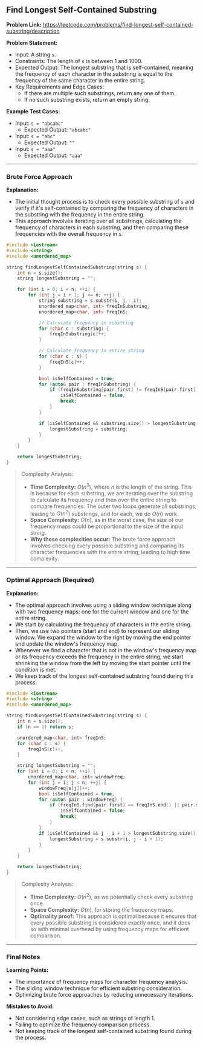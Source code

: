 ## Find Longest Self-Contained Substring

**Problem Link:** https://leetcode.com/problems/find-longest-self-contained-substring/description

**Problem Statement:**
- Input: A string `s`.
- Constraints: The length of `s` is between 1 and 1000.
- Expected Output: The longest substring that is self-contained, meaning the frequency of each character in the substring is equal to the frequency of the same character in the entire string.
- Key Requirements and Edge Cases:
  - If there are multiple such substrings, return any one of them.
  - If no such substring exists, return an empty string.

**Example Test Cases:**
- Input: `s = "abcabc"`
  - Expected Output: `"abcabc"`
- Input: `s = "abc"`
  - Expected Output: `""`
- Input: `s = "aaa"`
  - Expected Output: `"aaa"`

---

### Brute Force Approach

**Explanation:**
- The initial thought process is to check every possible substring of `s` and verify if it's self-contained by comparing the frequency of characters in the substring with the frequency in the entire string.
- This approach involves iterating over all substrings, calculating the frequency of characters in each substring, and then comparing these frequencies with the overall frequency in `s`.

```cpp
#include <iostream>
#include <string>
#include <unordered_map>

string findLongestSelfContainedSubstring(string s) {
    int n = s.size();
    string longestSubstring = "";

    for (int i = 0; i < n; ++i) {
        for (int j = i + 1; j <= n; ++j) {
            string substring = s.substr(i, j - i);
            unordered_map<char, int> freqInSubstring;
            unordered_map<char, int> freqInS;

            // Calculate frequency in substring
            for (char c : substring) {
                freqInSubstring[c]++;
            }

            // Calculate frequency in entire string
            for (char c : s) {
                freqInS[c]++;
            }

            bool isSelfContained = true;
            for (auto& pair : freqInSubstring) {
                if (freqInSubstring[pair.first] != freqInS[pair.first]) {
                    isSelfContained = false;
                    break;
                }
            }

            if (isSelfContained && substring.size() > longestSubstring.size()) {
                longestSubstring = substring;
            }
        }
    }

    return longestSubstring;
}
```

> Complexity Analysis:
> - **Time Complexity:** $O(n^3)$, where $n$ is the length of the string. This is because for each substring, we are iterating over the substring to calculate its frequency and then over the entire string to compare frequencies. The outer two loops generate all substrings, leading to $O(n^2)$ substrings, and for each, we do $O(n)$ work.
> - **Space Complexity:** $O(n)$, as in the worst case, the size of our frequency maps could be proportional to the size of the input string.
> - **Why these complexities occur:** The brute force approach involves checking every possible substring and comparing its character frequencies with the entire string, leading to high time complexity.

---

### Optimal Approach (Required)

**Explanation:**
- The optimal approach involves using a sliding window technique along with two frequency maps: one for the current window and one for the entire string.
- We start by calculating the frequency of characters in the entire string.
- Then, we use two pointers (start and end) to represent our sliding window. We expand the window to the right by moving the end pointer and update the window's frequency map.
- Whenever we find a character that is not in the window's frequency map or its frequency exceeds the frequency in the entire string, we start shrinking the window from the left by moving the start pointer until the condition is met.
- We keep track of the longest self-contained substring found during this process.

```cpp
#include <iostream>
#include <string>
#include <unordered_map>

string findLongestSelfContainedSubstring(string s) {
    int n = s.size();
    if (n == 1) return s;

    unordered_map<char, int> freqInS;
    for (char c : s) {
        freqInS[c]++;
    }

    string longestSubstring = "";
    for (int i = 0; i < n; ++i) {
        unordered_map<char, int> windowFreq;
        for (int j = i; j < n; ++j) {
            windowFreq[s[j]]++;
            bool isSelfContained = true;
            for (auto& pair : windowFreq) {
                if (freqInS.find(pair.first) == freqInS.end() || pair.second != freqInS[pair.first]) {
                    isSelfContained = false;
                    break;
                }
            }
            if (isSelfContained && j - i + 1 > longestSubstring.size()) {
                longestSubstring = s.substr(i, j - i + 1);
            }
        }
    }

    return longestSubstring;
}
```

> Complexity Analysis:
> - **Time Complexity:** $O(n^2)$, as we potentially check every substring once.
> - **Space Complexity:** $O(n)$, for storing the frequency maps.
> - **Optimality proof:** This approach is optimal because it ensures that every possible substring is considered exactly once, and it does so with minimal overhead by using frequency maps for efficient comparison.

---

### Final Notes

**Learning Points:**
- The importance of frequency maps for character frequency analysis.
- The sliding window technique for efficient substring consideration.
- Optimizing brute force approaches by reducing unnecessary iterations.

**Mistakes to Avoid:**
- Not considering edge cases, such as strings of length 1.
- Failing to optimize the frequency comparison process.
- Not keeping track of the longest self-contained substring found during the process.